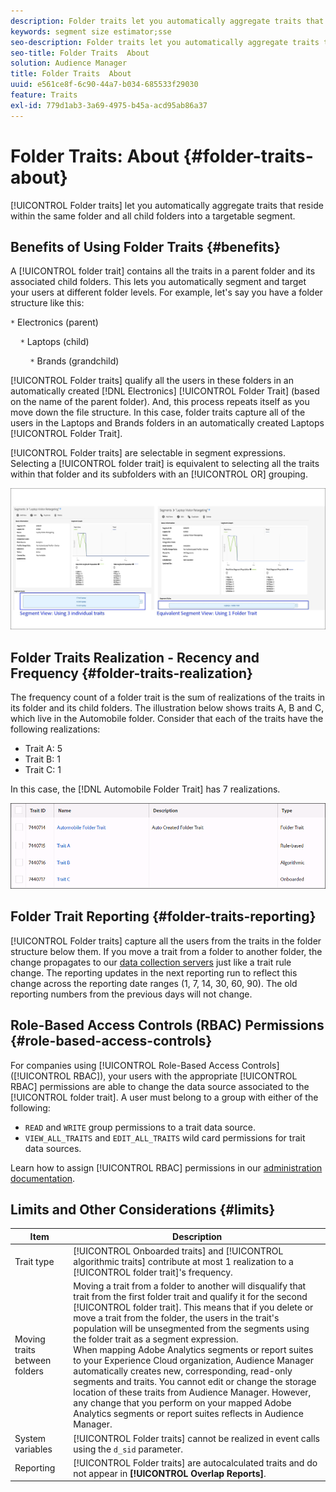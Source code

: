 ```yaml
---
description: Folder traits let you automatically aggregate traits that reside within the same folder and all child folders into a targetable segment.
keywords: segment size estimator;sse
seo-description: Folder traits let you automatically aggregate traits that reside within the same folder and all child folders into a targetable segment.
seo-title: Folder Traits  About
solution: Audience Manager
title: Folder Traits  About
uuid: e561ce8f-6c90-44a7-b034-685533f29030
feature: Traits
exl-id: 779d1ab3-3a69-4975-b45a-acd95ab86a37
---
```

# Folder Traits: About {#folder-traits-about}

[!UICONTROL Folder traits] let you automatically aggregate traits that reside within the same folder and all child folders into a targetable segment.

## Benefits of Using Folder Traits {#benefits}

A [!UICONTROL folder trait] contains all the traits in a parent folder and its associated child folders. This lets you automatically segment and target your users at different folder levels. For example, let's say you have a folder structure like this:

`*` Electronics (parent)

&nbsp;&nbsp;&nbsp;&nbsp;`*` Laptops (child)
    
&nbsp;&nbsp;&nbsp;&nbsp;&nbsp;&nbsp;&nbsp;&nbsp;`*` Brands (grandchild)

[!UICONTROL Folder traits] qualify all the users in these folders in an automatically created [!DNL Electronics] [!UICONTROL Folder Trait] (based on the name of the parent folder). And, this process repeats itself as you move down the file structure. In this case, folder traits capture all of the users in the Laptops and Brands folders in an automatically created Laptops [!UICONTROL Folder Trait].

[!UICONTROL Folder traits] are selectable in segment expressions. Selecting a [!UICONTROL folder trait] is equivalent to selecting all the traits within that folder and its subfolders with an [!UICONTROL OR] grouping.

![](assets/folder-traits-compare-border.jpg)

## Folder Traits Realization - Recency and Frequency {#folder-traits-realization}

The frequency count of a folder trait is the sum of realizations of the traits in its folder and its child folders. The illustration below shows traits A, B and C, which live in the Automobile folder. Consider that each of the traits have the following realizations:

* Trait A: 5
* Trait B: 1
* Trait C: 1

In this case, the [!DNL Automobile Folder Trait] has 7 realizations.

![](assets/folder_traits_rollup_border.png)

## Folder Trait Reporting {#folder-traits-reporting}

[!UICONTROL Folder traits] capture all the users from the traits in the folder structure below them. If you move a trait from a folder to another folder, the change propagates to our [data collection servers](../../reference/system-components/components-data-collection.md) just like a trait rule change. The reporting updates in the next reporting run to reflect this change across the reporting date ranges (1, 7, 14, 30, 60, 90). The old reporting numbers from the previous days will not change.

## Role-Based Access Controls (RBAC) Permissions {#role-based-access-controls}

For companies using [!UICONTROL Role-Based Access Controls] ([!UICONTROL RBAC]), your users with the appropriate [!UICONTROL RBAC] permissions are able to change the data source associated to the [!UICONTROL folder trait]. A user must belong to a group with either of the following:

* `READ` and `WRITE` group permissions to a trait data source.
* `VIEW_ALL_TRAITS` and `EDIT_ALL_TRAITS` wild card permissions for trait data sources.

Learn how to assign [!UICONTROL RBAC] permissions in our [administration documentation](../../features/administration/administration-overview.md#create-group).

## Limits and Other Considerations {#limits}

|  Item  | Description  |
|---|---|
|  Trait type  | [!UICONTROL Onboarded traits] and [!UICONTROL algorithmic traits] contribute at most 1 realization to a [!UICONTROL folder trait]'s frequency.  |
|  Moving traits between folders  |Moving a trait from a folder to another will disqualify that trait from the first folder trait and qualify it for the second [!UICONTROL folder trait]. This means that if you delete or move a trait from the folder, the users in the trait's population will be unsegmented from the segments using the folder trait as a segment expression. <br> When mapping Adobe Analytics segments or report suites to your Experience Cloud organization, Audience Manager automatically creates new, corresponding, read-only segments and traits. You cannot edit or change the storage location of these traits from Audience Manager. However, any change that you perform on your mapped Adobe Analytics segments or report suites reflects in Audience Manager. |
|  System variables  | [!UICONTROL Folder traits] cannot be realized in event calls using the `d_sid` parameter.  |
|  Reporting  | [!UICONTROL Folder traits] are autocalculated traits and do not appear in **[!UICONTROL Overlap Reports]**.  |
